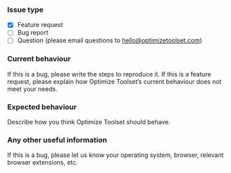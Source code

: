 ### Issue type

  - [x] Feature request
  - [ ] Bug report
  - [ ] Question (please email questions to hello@optimizetoolset.com)

### Current behaviour

If this is a bug, please write the steps to reproduce it. If this is a feature
request, please explain how Optimize Toolset’s current behaviour does not meet
your needs.

### Expected behaviour

Describe how you think Optimize Toolset should behave.

### Any other useful information

If this is a bug, please let us know your operating system, browser, relevant
browser extensions, etc.
